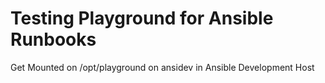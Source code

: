 # Testing Playground for Ansible Runbooks

Get Mounted on /opt/playground on ansidev in Ansible Development Host